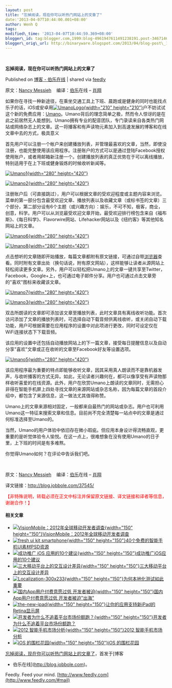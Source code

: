 ```yaml
--- 
layout: post 
title: "忘掉阅读，现在你可以听热门网站上的文章了" 
date:'2013-04-07T10:44:00.001+08:00' 
author: Wenh Q
tags:
modified\_time: '2013-04-07T10:44:59.369+08:00' 
blogger\_id: tag:blogger.com,1999:blog-4961947611491238191.post-3467146824013702186
blogger\_orig\_url: http://binaryware.blogspot.com/2013/04/blog-post\_1082.html
---
```



 
<div class="article">

<div class="header">

**忘掉阅读，现在你可以听热门网站上的文章了**

</div>

<div class="source">

Published on [博客 -
伯乐在线](http://blog.jobbole.com/37545/?utm_source=rss&utm_medium=rss&utm_campaign=%25e5%25bf%2598%25e6%258e%2589%25e9%2598%2585%25e8%25af%25bb%25ef%25bc%258c%25e7%258e%25b0%25e5%259c%25a8%25e4%25bd%25a0%25e5%258f%25af%25e4%25bb%25a5%25e5%2590%25ac%25e7%2583%25ad%25e9%2597%25a8%25e7%25bd%2591%25e7%25ab%2599%25e4%25b8%258a%25e7%259a%2584%25e6%2596%2587%25e7%25ab%25a0%25e4%25ba%2586)
| shared via [feedly](http://www.feedly.com)

</div>

<div>

原文：[Nancy Messieh](http://www.makeuseof.com/tag/umano/)  
 编译：[伯乐](http://www.jobbole.com/ "伯乐在线")在线
– [肖翔](http://blog.jobbole.com/author/%e8%82%96%e7%bf%94/)

如果你在寻找一种新途径，在乘坐交通工具上下班、晨跑或是健身的同时也能找点乐子的话，iOS或安卓用[![](http://blog.jobbole.com/wp-content/uploads/2013/04/UmanoLogo.png "UmanoLogo"){width="210"
height="210"}](http://blog.jobbole.com/wp-content/uploads/2013/04/UmanoLogo.png "UmanoLogo")户不妨试试这个新的免费应用：[Umano](http://umanoapp.com/)。Umano背后的理念简单之极，然而令人惊讶的是在此之前居然无人能想到。Umano拥有专业的配音团队，专门录读来自各类热门网站或网络杂志上的文章。这一将播客和有声读物元素加入到高速发展的博客和在线文章中去的方式，极具意义

首先用户可以注册一个帐户来创建播放列表，并管理最喜欢的文章，当然，即使没注册，也能完整使用该应用程序。注册账户的方式可以是通过登陆Facebook授权使用账户，或者用邮箱新注册一个。创建播放列表的真正优势在于可以离线播放，特别适用于在上下班或健身锻炼的时候收听新闻等。

[![](http://blog.jobbole.com/wp-content/uploads/2013/04/Umano11.png "Umano1"){width="280"
height="420"}](http://blog.jobbole.com/wp-content/uploads/2013/04/Umano11.png "Umano1")

[![](http://blog.jobbole.com/wp-content/uploads/2013/04/Umano2.png "Umano2"){width="280"
height="420"}](http://blog.jobbole.com/wp-content/uploads/2013/04/Umano2.png "Umano2")

注册账户后（可直接跳过），用户可以根据文章的受欢迎程度或主题内容来浏览。菜单的第一部分包含最受欢迎文章、播放列表以及收藏文章（或标书签的文章）三个部分，第二部分设有6个主题（或兴趣方向）：娱乐，不可不知，极客，商业，创意，科学。用户可以从浏览最受欢迎文章开始，最受欢迎排行榜包含来自《福布斯》、《每日科学》、Flavorwire网站、Lifehacker网站以及《纽约客》等其他知名网站上的文章。

[![](http://blog.jobbole.com/wp-content/uploads/2013/04/Umano6.png "Umano6"){width="280"
height="420"}](http://blog.jobbole.com/wp-content/uploads/2013/04/Umano6.png "Umano6")

[![](http://blog.jobbole.com/wp-content/uploads/2013/04/Umano8.png "Umano8"){width="280"
height="420"}](http://blog.jobbole.com/wp-content/uploads/2013/04/Umano8.png "Umano8")

点击想听的文章随即开始播放，每篇文章都附有原文链接，可通过自带<span>[浏览器](http://blog.jobbole.com/12749/ "浏览器")</span>查看。同时附有文章出处（换句话说，附有原文网站），这样能够让读者从源网站上轻松阅读更多文章。另外，用户可以轻松把Umano上的文章一键共享至Twitter，Facebook，Google+上，也可通过电子邮件分享。用户也可通过点击文章旁的"喜欢"图标来收藏该文章。

[![](http://blog.jobbole.com/wp-content/uploads/2013/04/Umano7.png "Umano7"){width="280"
height="420"}](http://blog.jobbole.com/wp-content/uploads/2013/04/Umano7.png "Umano7")

[![](http://blog.jobbole.com/wp-content/uploads/2013/04/Umano3.png "Umano3"){width="280"
height="420"}](http://blog.jobbole.com/wp-content/uploads/2013/04/Umano3.png "Umano3")

双击所朗读的文章即可添加该文章至播放列表，此时文章具有离线收听功能。首次访问添加了文章的播放列表时，可选择自动下载音频供离线收听，或关闭自动下载功能，用户可根据需要在应用程序的设置中对此项进行更改，同时可设定仅在WiFi连接状态下下载音频。

该应用的设置中还包括自动播放网站上的下一篇文章，接受每日提醒信息以及自动分享"喜欢"文章或正在收听的文章至Facebook好友等设置选项。

[![](http://blog.jobbole.com/wp-content/uploads/2013/04/Umano5.png "Umano5"){width="280"
height="420"}](http://blog.jobbole.com/wp-content/uploads/2013/04/Umano5.png "Umano5")

该应用程序最为重要的特点即能够收听文章，因其采用真人朗读而不是靠机器发声，与收听播客的方式无异。如此，无论读者兴趣何在，都可以像享受有声读物那样收听喜爱的在线资源。此外，用户在欣赏Umano上朗读的文章同时，无需担心非得在智能手机屏上四处寻找文章的来源网站或杂志名称，因为每篇文章的首段介绍中，都包含了来源信息，这一做法尤其值得称赞。

Umano上的文章来源相对固定，一般都来自最热门的网站或杂志。用户也可利用Umano这一特征来搜索文章和信息。目前尚不完全清楚每一站点中的文章是通过何标准选择至Umano的。

当然，Umano的用户体验中依旧存在微小瑕疵。但应用本身设计得流畅直观，更重要的是听觉体验令人愉悦。在这一点上，很难想象在没有使用Umano的日子里，上下班的时间是有多难熬。

你觉得Umano如何？在评论中告诉我们吧。

 

原文：[Nancy Messieh](http://www.makeuseof.com/tag/umano/)  
 编译：[伯乐](http://www.jobbole.com/ "伯乐在线")在线
– [肖翔](http://blog.jobbole.com/author/%e8%82%96%e7%bf%94/)

译文链接：<http://blog.jobbole.com/37545/>

<span
style="color:#ff0000">【非特殊说明，转载必须在正文中标注并保留原文链接、译文链接和译者等信息，谢谢合作！】</span>

#### 相关文章

-   [![VisionMobile：2012年全球移动开发者调查](http://blog.jobbole.com/wp-content/uploads/2012/06/App-demand-across-countries-Developer-Economics-20127211-150x150.png){width="150"
    height="150"}](http://blog.jobbole.com/22585/)[VisionMobile：2012年全球移动开发者调查](http://blog.jobbole.com/22585/)
-   [![fresh ui kit
    smartphone](http://blog.jobbole.com/wp-content/uploads/2012/10/preview-large-40freshuikitsmartphone-150x150.jpg){width="150"
    height="150"}](http://blog.jobbole.com/29270/)[40个免费的智能手机UI素材PSD资源](http://blog.jobbole.com/29270/)
-   [![成功推广 iOS
    应用的10个建议](http://blog.jobbole.com/wp-content/uploads/2012/09/ios_02-150x150.jpg){width="150"
    height="150"}](http://blog.jobbole.com/26935/)[成功推广iOS应用的10个建议](http://blog.jobbole.com/26935/)
-   [![三大移动平台上的交互设计差异](http://blog.jobbole.com/wp-content/uploads/2013/03/1110-150x150.jpg){width="150"
    height="150"}](http://blog.jobbole.com/36385/)[三大移动平台上的交互设计差异](http://blog.jobbole.com/36385/)
-   [![Localization-300x233](http://blog.jobbole.com/wp-content/uploads/2012/04/Localization-300x233-150x150.jpg){width="150"
    height="150"}](http://blog.jobbole.com/16907/)[为何本地化测试如此重要](http://blog.jobbole.com/16907/)
-   [![国内App用户付费意愿过低
    开发者被迫](http://blog.jobbole.com/wp-content/uploads/2012/07/Domestic-App-users-willingness-to-pay-is-too-low1-150x150.jpg){width="150"
    height="150"}](http://blog.jobbole.com/23553/)[国内App用户付费意愿过低
    开发者被迫"出海"](http://blog.jobbole.com/23553/)
-   [![the-new-ipad](http://blog.jobbole.com/wp-content/uploads/2012/03/the-new-ipad-1-150x150.jpg){width="150"
    height="150"}](http://blog.jobbole.com/15875/)[让你的应用支持新iPad的Retina显示屏](http://blog.jobbole.com/15875/)
-   [![开发者为什么不追着平台市场份额跑？](http://blog.jobbole.com/wp-content/uploads/2011/11/Why-arent-smartphone-app-developers-going-where-the-sales-are3-150x150.jpg){width="150"
    height="150"}](http://blog.jobbole.com/8779/)[开发者为什么不追着平台市场份额跑？](http://blog.jobbole.com/8779/)
-   [![2012
    智能手机市场分析](http://blog.jobbole.com/wp-content/uploads/2012/05/1337566755_2813-150x150.png){width="150"
    height="150"}](http://blog.jobbole.com/19980/)[2012
    智能手机市场分析](http://blog.jobbole.com/19980/)
-   [![iOS
    的围栏花园](http://blog.jobbole.com/wp-content/uploads/2012/05/iOS-Walled-Garden1-150x150.gif){width="150"
    height="150"}](http://blog.jobbole.com/18699/)[iOS
    的围栏花园](http://blog.jobbole.com/18699/)

[忘掉阅读，现在你可以听热门网站上的文章了](http://blog.jobbole.com/37545/)，首发于[博客
- 伯乐在线](http://blog.jobbole.com)。

</div>




</div>

<div class="footer">

Feedly. Feed your mind.
[http://www.feedly.com](http://www.feedly.com/#mail)

</div>
